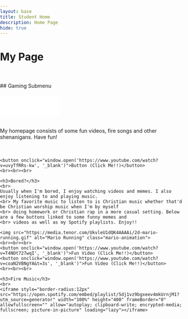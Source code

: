 ```yaml
---
layout: base
title: Student Home 
description: Home Page
hide: true
---
```


<h1> My Page </h1>
<br>
<br>
## Gaming Submenu
<br>
<br>
<style>
  .dropdown {
    position: relative;
    display: inline-block;
  }
  .dropdown-content {
    display: none;
    position: absolute;
    background-color: #F9F9F9;
    box-shadow: 0px 8px 16px 0px rgba(0,0,0,0.2);
    min-width: 160px;
    z-index: 1;
  }
  .dropdown-content a {
    color: black;
    padding: 12px 16px;
    text-decoration: none;
    display: block;
    border-radius: 5px;
    margin: 5px;
  }
  .dropdown-content a:hover {
    background-color: #ddd;
  }
  .dropdown:hover .dropdown-content {
    display: block;
  }
  .dropdown:hover .dropdown-button {
    background-color: #3E8E41;
  }
</style>
<div class="dropdown">
  <button class="dropdown-button" style="background-color: white; color: white; padding: 16px; font-size: 16px; border-color: white; cursor: pointer; border-radius: 8px;">
    Gaming Submenu
  </button>
  <div class="dropdown-content">
    <a href="navigation/game.html" style="background-color: green; color: white;">Cookie Clicker</a>
    <a href="navigation/calculator.html" style="background-color: orange; color: white;">Binary Calculator</a>
    <a href="navigation/snake.html" style="background-color: red; color: white;">Snake Game</a>
  </div>
  <br>
  <br>
  <br>
</div>



<html lang="en">
<head>
    <meta charset="UTF-8">
    <meta name="viewport" content="width=device-width, initial-scale=1.0">
    <title>Your Website Title</title>
    <style>
        /* Additional styles for your website */
        body {
            margin: 0;
            padding: 0;
            overflow-x: hidden; /* Prevents horizontal scroll */
        }
        .mario-animation {
            position: absolute; /* Fixed position to stay on bottom */
            top: 1275px;
            left: -100px; /* Start position off the screen */
            width: 85px; /* Adjust size as needed */
            height: auto;
            z-index: 1000; /* Ensures it appears above other content */
            animation: runAcross 10s linear infinite; /* Adjust duration as needed */
        }
        @keyframes runAcross {
            0% {
                left: -900px; /* Start from the left edge */
            }
            100% {
                left: 100vw; /* Move to the right edge */
            }
        }
        button {
            padding: 10px 20px;
            border: 2px solid #4CAF50; /* Border similar to other buttons */
            background-color: #f4f4f4; /* Light background */
            color: #000; /* Text color */
            font-size: 16px;
            cursor: pointer;
            transition: background-color 0.3s ease;
        }
        button:hover {
            background-color: #4CAF50; /* Hover background color */
            color: white; /* Text color change on hover */
        }
        .games-section {
            text-align: center;
            margin-top: 50px;
        }
    </style>
</head>
<body>
    <br>
    My homepage consists of some fun videos, fire songs and other shenanigans. Have fun! 
    <br><br><br>

    <button onclick="window.open('https://www.youtube.com/watch?v=uvyTfRRs-kw', '_blank')">Button (Click Me!!)</button>
    <br><br><br>

    <h3>Bored?</h3>
    <br>
    Usually when I'm bored, I enjoy watching videos and memes. I also enjoy listening to and playing music.
    <br> My favorite music to listen to is Christian music whether that'd be Christian worship music when I'm by myself
    <br> doing homework or Christian rap in a more casual setting. Below are a few buttons linked to some funny memes and
    <br> videos as well as my Spotify playlists. Enjoy!!
    
    <img src="https://media.tenor.com/UkvleU1dQK4AAAAi/2d-mario-running.gif" alt="Mario Running" class="mario-animation">
    <br><br><br>
    <button onclick="window.open('https://www.youtube.com/watch?v=T4NOt727wqI', '_blank')">Fun Video (Click Me!!)</button>
    <button onclick="window.open('https://www.youtube.com/watch?v=coaN2VBNgYA&t=3s', '_blank')">Fun Video (Click Me!!)</button>
    <br><br><br>
    
    <h3>Fire Music</h3>
    <br>
    <iframe style="border-radius:12px" src="https://open.spotify.com/embed/playlist/5dj1vz9bgxeev4mkUrnjM1?utm_source=generator" width="100%" height="400" frameBorder="0" allowfullscreen="" allow="autoplay; clipboard-write; encrypted-media; fullscreen; picture-in-picture" loading="lazy"></iframe>
    

</body>
</html>

